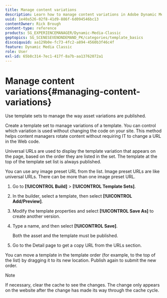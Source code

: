 ```yaml
---
title: Manage content variations
description: Learn how to manage content variations in Adobe Dynamic Media Classic.
uuid: 1e40a526-02f8-41d9-886f-6d094546bc13
contentOwner: Rick Brough
content-type: reference
products: SG_EXPERIENCEMANAGER/Dynamic-Media-Classic
geptopics: SG_SCENESEVENONDEMAND_PK/categories/template_basics
discoiquuid: aa129b0e-fc73-4fc2-a894-4560b3f46c4f
feature: Dynamic Media Classic
role: User
exl-id: 65b8c314-7ec1-417f-8a7b-aa13762072a1
---
```

# Manage content variations{#managing-content-variations}

Use template sets to manage the way asset variations are published.

Create a template set to manage variations of a template. You can control which variation is used without changing the code on your site. This method helps content managers rotate content without requiring IT to change a URL in the Web code.

Universal URLs are used to display the template variation that appears on the page, based on the order they are listed in the set. The template at the top of the template set list is always published.

You can use any image preset URL from the list. Image preset URLs are like universal URLs. There can be more than one image preset URL.

1. Go to **[!UICONTROL Build]** > **[!UICONTROL Template Sets]**.
1. In the builder, select a template, then select **[!UICONTROL Add/Preview]**.
1. Modify the template properties and select **[!UICONTROL Save As]** to create another version.
1. Type a name, and then select **[!UICONTROL Save]**.

   Both the asset and the template must be published.

1. Go to the Detail page to get a copy URL from the URLs section.

You can move a template in the template order (for example, to the top of the list) by dragging it to its new location. Publish again to submit the new order.

>[!NOTE]
>
>If necessary, clear the cache to see the changes. The change only appears on the website after the change has made its way through the cache cycle.
